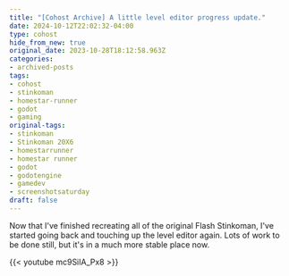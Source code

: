 ```yaml
---
title: "[Cohost Archive] A little level editor progress update."
date: 2024-10-12T22:02:32-04:00
type: cohost
hide_from_new: true
original_date: 2023-10-28T18:12:58.963Z
categories:
- archived-posts
tags:
- cohost
- stinkoman
- homestar-runner
- godot
- gaming
original-tags:
- stinkoman
- Stinkoman 20X6
- homestarrunner
- homestar runner
- godot
- godotengine
- gamedev
- screenshotsaturday
draft: false
---
```


Now that I've finished recreating all of the original Flash Stinkoman, I've started going back and touching up the level editor again. Lots of work to be done still, but it's in a much more stable place now.

{{< youtube mc9SiIA_Px8 >}}